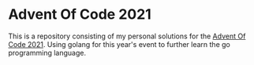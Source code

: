 # Advent Of Code 2021

This is a repository consisting of my personal solutions for the [Advent Of Code 2021](https://adventofcode.com/2021). Using golang for this year's event to further learn the go programming language.


